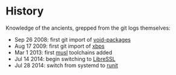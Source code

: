 # History

Knowledge of the ancients, grepped from the git logs themselves:

- Sep 26 2008: first git import of
   [void-packages](https://github.com/void-linux/void-packages)
- Aug 17 2009: first git import of [xbps](https://github.com/void-linux/xbps)
- Mar 1 2013: first [musl](https://www.musl-libc.org/) toolchains added
- Jul 14 2014: begin switching to [LibreSSL](https://www.libressl.org/)
- Jul 28 2014: switch from systemd to [runit](http://smarden.org/runit/)
